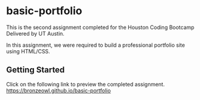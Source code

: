 # basic-portfolio
This is the second assignment completed for the Houston Coding Bootcamp Delivered by UT Austin. 

In this assignment, we were required to build a professional portfolio site using HTML/CSS. 

## Getting Started

Click on the following link to preview the completed assignment.   
  https://bronzeowl.github.io/basic-portfolio
